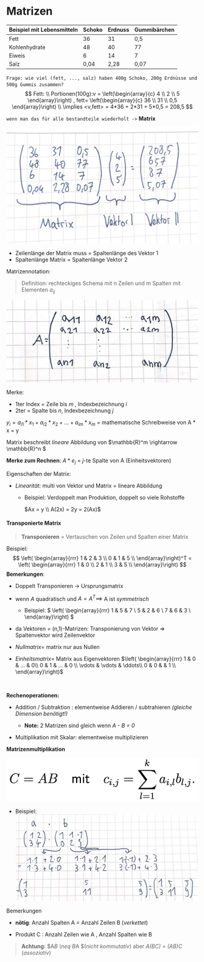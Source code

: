 # Matrizen

| **Beispiel** mit Lebensmitteln | Schoko | Erdnuss | Gummibärchen |
| ------------------------------ | ------ | ------- | ------------ |
| Fett                           | 36     | 31      | 0,5          |
| Kohlenhydrate                  | 48     | 40      | 77           |
| Eiweis                         | 6      | 14      | 7            |
| Salz                           | 0,04   | 2,28    | 0,07         |

`Frage: wie viel (fett, ..., salz) haben 400g Schoko, 200g Erdnüsse und 500g Gummis zusammen?`
$$
Fett: \\
Portionen(100g):v = \left(\begin{array}{c} 4 \\ 2 \\ 5 \end{array}\right) ,
fett= \left(\begin{array}{c} 36 \\ 31 \\ 0,5 \end{array}\right)
\\
\implies <v,fett> = 4*36 + 2*31 + 5*0,5 = 208,5
$$


`wenn man das für alle bestandteile wiederholt ->` **Matrix**



![scan 21-10-14 10-50-40](../images/21-10-14-10-50-40.jpg)

- Zeilenlänge der Matrix muss = Spaltenlänge des Vektor 1
- Spaltenlänge Matrix = Spaltenlänge Vektor 2

Matrizennotation:

> Definition: rechteckiges Schema mit n Zeilen und m Spalten mit Elementen $a_{ij}$  

![scan 21-10-14 11-13-40](../images/21-10-14-11-13-40.jpg)


Merke:

-  1ter Index = Zeile bis *m* , Indexbezeichnung *i*
- 2ter = Spalte bis *n*, Indexbezeichnung *j*

$y_i = a_{i1} * x_1 + a_{i2} * x_2 + ... + a_{im} * x_m$ = mathematische Schreibweise von A * x = y

Matrix beschreibt *lineare*  Abbildung von $\mathbb{R}^m \rightarrow \mathbb{R}^n  $

**Merke zum Rechnen**: $A*e_j$ = *j*-te Spalte von A (Einheitsvektoren)

Eigenschaften der Matrix: 

- *Linearität:* multi von Vektor und Matrix = lineare Abbildung 
  
    - Beispiel: Verdoppelt man Produktion, doppelt so viele Rohstoffe
    
        $Ax = y \\ A(2x) = 2y = 2(Ax)$ 



#### Transponierte Matrix

> **Transponieren** = Vertauschen von Zeilen und Spalten einer Matrix

Beispiel: 
$$
\left( \begin{array}{rrr}
1 & 2 & 3 \\ 
0 & 1 & 5 \\
\end{array}\right)^T = 
\left( \begin{array}{rrr}
1 & 0  \\ 
2 & 1  \\
3 & 5  \\ 
\end{array}\right)
$$
**Bemerkungen**: 

- Doppelt Transponieren -> Ursprungsmatrix

- wenn *A* quadratisch und $A = A^T \implies$ A ist *symmetrisch* 

    - Beispiel: $
    \left( \begin{array}{rrr}
        1 & 5 & 7 \\ 
        5 & 2 & 6 \\
        7 & 6 & 3 \\ 
        \end{array}\right)
    $
    
- da Vektoren = (n,1)-Matrizen: Transponierung von Vektor =\>  Spaltenvektor wird Zeilenvektor

- *Nullmatrix*= matrix nur aus Nullen

- *Einheitsmatrix*= Matrix aus Eigenvektoren $\left( \begin{array}{rrr}
          1 & 0 & ... & 0\\ 
          0 & 1 & ... & 0 \\ 
          \vdots & \vdots &  \ddots\\
          0 & 0  &  & 1 \\ 
          \end{array}\right)$

​    



**Rechenoperationen:**

- Addition / Subtraktion : elementweise Addieren  / subtrahieren *(gleiche Dimension benötigt!)*

    - **Note:** 2 Matrizen sind gleich wenn *A - B = 0*
- Multiplikation mit Skalar: elementweise multiplizieren



**Matrizenmultiplikation**

![ 2021-10-14 at 11.44.01](../images/2021-10-14-11.44.01.png)
   - Beispiel: ![scan 21-10-14 11-47-32](../images/21-10-14-11-47-32.jpg)

Bemerkungen

- **nötig**: Anzahl Spalten A = Anzahl Zeilen B (*verkettet*) 

- Produkt C : Anzahl Zeilen wie A , Anzahl Spalten wie B

> **Achtung:** $A*B \neq B*A $(*nicht kommutativ*)
> aber *A(BC) = (AB)C*  (*assoziativ*)





